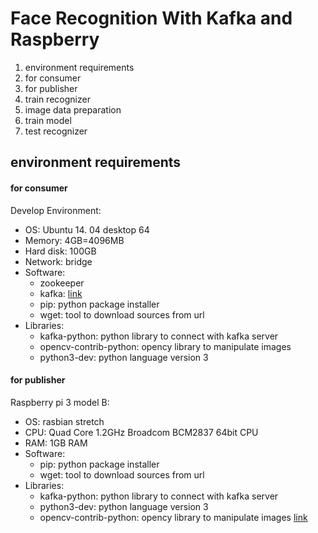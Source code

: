 # Face Recognition With Kafka and Raspberry
1. environment requirements
  1. for consumer
  2. for publisher
2. train recognizer
  1. image data preparation
  2. train model
3. test recognizer

## environment requirements
#### for consumer
Develop Environment:
- OS: Ubuntu 14. 04 desktop 64
- Memory: 4GB=4096MB
- Hard disk: 100GB
- Network: bridge
- Software: 
  - zookeeper 
  - kafka: [link](https://medium.com/@kevin.michael.horan/distributed-video-streaming-with-python-and-kafka-551de69fe1dd)
  - pip: python package installer
  - wget: tool to download sources from url
- Libraries:
  - kafka-python: python library to connect with kafka server
  - opencv-contrib-python: opency library to manipulate images
  - python3-dev: python language version 3
  
#### for publisher
Raspberry pi 3 model B:
- OS: rasbian stretch
- CPU: Quad Core 1.2GHz Broadcom BCM2837 64bit CPU
- RAM: 1GB RAM
- Software: 
  - pip: python package installer
  - wget: tool to download sources from url
- Libraries:
  - kafka-python: python library to connect with kafka server
  - python3-dev: python language version 3
  - opencv-contrib-python: opency library to manipulate images [link](https://www.pyimagesearch.com/2017/09/04/raspbian-stretch-install-opencv-3-python-on-your-raspberry-pi/)



